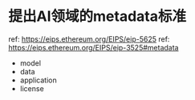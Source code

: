 # 提出AI领域的metadata标准
ref: https://eips.ethereum.org/EIPS/eip-5625
ref: https://eips.ethereum.org/EIPS/eip-3525#metadata

- model
- data
- application
- license

# 